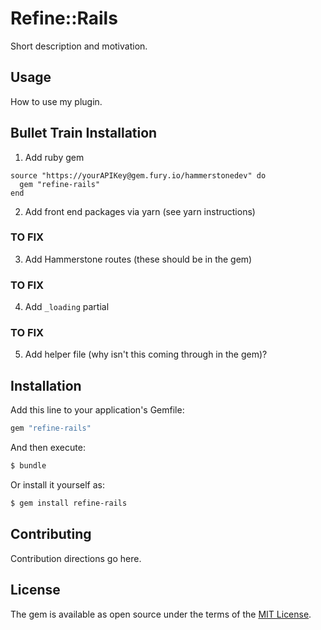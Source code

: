 # Refine::Rails
Short description and motivation.

## Usage
How to use my plugin.

## Bullet Train Installation
1. Add ruby gem 
```
source "https://yourAPIKey@gem.fury.io/hammerstonedev" do
  gem "refine-rails"
end
```

2. Add front end packages via yarn (see yarn instructions) 
### TO FIX 
3. Add Hammerstone routes (these should be in the gem) 
### TO FIX
4. Add `_loading` partial 

### TO FIX
5. Add helper file (why isn't this coming through in the gem)?



## Installation
Add this line to your application's Gemfile:

```ruby
gem "refine-rails"
```

And then execute:
```bash
$ bundle
```

Or install it yourself as:
```bash
$ gem install refine-rails
```

## Contributing
Contribution directions go here.

## License
The gem is available as open source under the terms of the [MIT License](https://opensource.org/licenses/MIT).
